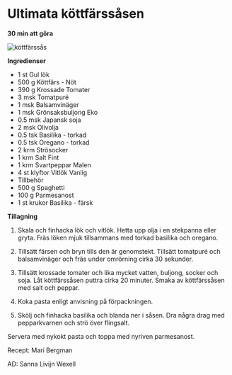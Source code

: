 # Ultimata köttfärssåsen

**30 min att göra**

![köttfärssås](images/köttfärssås.jpg)


**Ingredienser**
- 1 st Gul lök
- 500 g Köttfärs - Nöt
- 390 g Krossade Tomater
- 3 msk Tomatpuré
- 1 msk Balsamvinäger
- 1 msk Grönsaksbuljong Eko
- 0.5 msk Japansk soja
- 2 msk Olivolja
- 0.5 tsk Basilika - torkad
- 0.5 tsk Oregano - torkad
- 2 krm Strösocker
- 1 krm Salt Fint
- 1 krm Svartpeppar Malen
- 4 st klyftor Vitlök Vanlig
- Tillbehör
- 500 g Spaghetti
- 100 g Parmesanost
- 1 st krukor Basilika - färsk

**Tillagning**

1. Skala och finhacka lök och vitlök. Hetta upp olja i en stekpanna eller gryta. Fräs löken mjuk tillsammans med torkad basilika och oregano.

2. Tillsätt färsen och bryn tills den är genomstekt. Tillsätt tomatpuré och balsamvinäger och fräs under omrörning cirka 30 sekunder.

3. Tillsätt krossade tomater och lika mycket vatten, buljong, socker och soja. Låt köttfärssåsen puttra cirka 20 minuter. Smaka av köttfärssåsen med salt och peppar.

4. Koka pasta enligt anvisning på förpackningen.

5. Skölj och finhacka basilika och blanda ner i såsen. Dra några drag med pepparkvarnen och strö över flingsalt.

Servera med nykokt pasta och toppa med nyriven parmesanost.

Recept: Mari Bergman

AD: Sanna Livijn Wexell